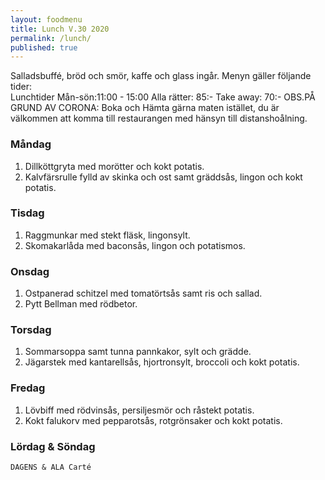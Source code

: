 ```yaml
---
layout: foodmenu
title: Lunch V.30 2020
permalink: /lunch/
published: true
---
```

Salladsbuffé, bröd och smör, kaffe och glass ingår.
Menyn gäller följande tider:  
Lunchtider  Mån-sön:11:00 - 15:00
Alla rätter: 85:- Take away: 70:-
OBS.PÅ GRUND AV CORONA: Boka och Hämta gärna maten istället, du är välkommen att komma till restaurangen med hänsyn till distanshoålning.
                           

### Måndag
1. Dillköttgryta med morötter och kokt potatis.
2. Kalvfärsrulle fylld av skinka och ost samt gräddsås, lingon och kokt potatis.

### Tisdag
1. Raggmunkar med stekt fläsk, lingonsylt.
2. Skomakarlåda med baconsås, lingon och potatismos.

### Onsdag
1. Ostpanerad schitzel med tomatörtsås samt ris och sallad.
2. Pytt Bellman med rödbetor.

### Torsdag
1. Sommarsoppa samt tunna pannkakor, sylt och grädde. 
2. Jägarstek med kantarellsås, hjortronsylt, broccoli och kokt potatis.

### Fredag
1. Lövbiff med rödvinsås, persiljesmör och råstekt potatis.
2. Kokt falukorv med pepparotsås, rotgrönsaker och kokt potatis.
   
### Lördag & Söndag
    DAGENS & ALA Carté

   
    
   
     
